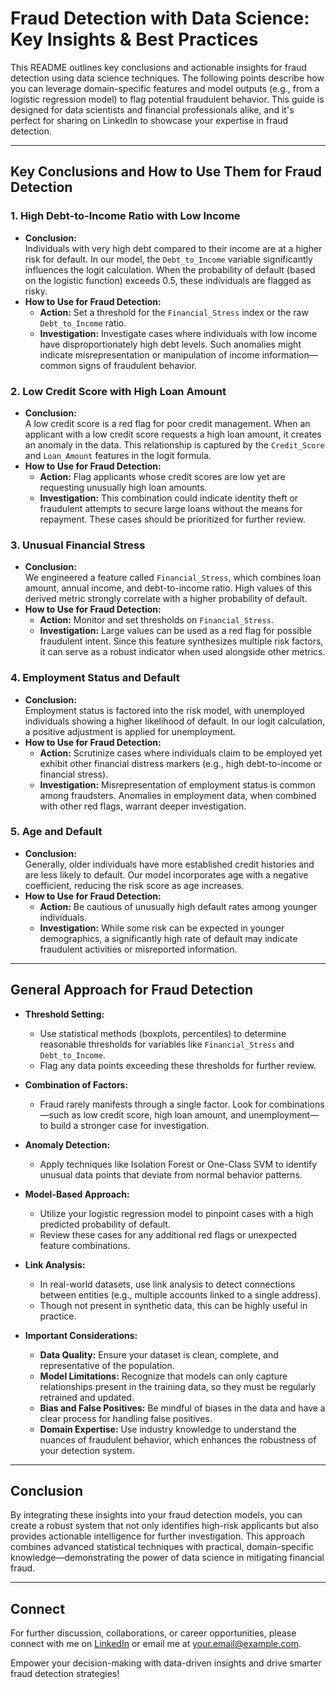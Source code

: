 # Fraud Detection with Data Science: Key Insights & Best Practices

This README outlines key conclusions and actionable insights for fraud detection using data science techniques. The following points describe how you can leverage domain-specific features and model outputs (e.g., from a logistic regression model) to flag potential fraudulent behavior. This guide is designed for data scientists and financial professionals alike, and it's perfect for sharing on LinkedIn to showcase your expertise in fraud detection.

---

## Key Conclusions and How to Use Them for Fraud Detection

### 1. High Debt-to-Income Ratio with Low Income
- **Conclusion:**  
  Individuals with very high debt compared to their income are at a higher risk for default. In our model, the `Debt_to_Income` variable significantly influences the logit calculation. When the probability of default (based on the logistic function) exceeds 0.5, these individuals are flagged as risky.
- **How to Use for Fraud Detection:**  
  - **Action:** Set a threshold for the `Financial_Stress` index or the raw `Debt_to_Income` ratio.  
  - **Investigation:** Investigate cases where individuals with low income have disproportionately high debt levels. Such anomalies might indicate misrepresentation or manipulation of income information—common signs of fraudulent behavior.

### 2. Low Credit Score with High Loan Amount
- **Conclusion:**  
  A low credit score is a red flag for poor credit management. When an applicant with a low credit score requests a high loan amount, it creates an anomaly in the data. This relationship is captured by the `Credit_Score` and `Loan_Amount` features in the logit formula.
- **How to Use for Fraud Detection:**  
  - **Action:** Flag applicants whose credit scores are low yet are requesting unusually high loan amounts.  
  - **Investigation:** This combination could indicate identity theft or fraudulent attempts to secure large loans without the means for repayment. These cases should be prioritized for further review.

### 3. Unusual Financial Stress
- **Conclusion:**  
  We engineered a feature called `Financial_Stress`, which combines loan amount, annual income, and debt-to-income ratio. High values of this derived metric strongly correlate with a higher probability of default.
- **How to Use for Fraud Detection:**  
  - **Action:** Monitor and set thresholds on `Financial_Stress`.  
  - **Investigation:** Large values can be used as a red flag for possible fraudulent intent. Since this feature synthesizes multiple risk factors, it can serve as a robust indicator when used alongside other metrics.

### 4. Employment Status and Default
- **Conclusion:**  
  Employment status is factored into the risk model, with unemployed individuals showing a higher likelihood of default. In our logit calculation, a positive adjustment is applied for unemployment.
- **How to Use for Fraud Detection:**  
  - **Action:** Scrutinize cases where individuals claim to be employed yet exhibit other financial distress markers (e.g., high debt-to-income or financial stress).  
  - **Investigation:** Misrepresentation of employment status is common among fraudsters. Anomalies in employment data, when combined with other red flags, warrant deeper investigation.

### 5. Age and Default
- **Conclusion:**  
  Generally, older individuals have more established credit histories and are less likely to default. Our model incorporates age with a negative coefficient, reducing the risk score as age increases.
- **How to Use for Fraud Detection:**  
  - **Action:** Be cautious of unusually high default rates among younger individuals.  
  - **Investigation:** While some risk can be expected in younger demographics, a significantly high rate of default may indicate fraudulent activities or misreported information.

---

## General Approach for Fraud Detection

- **Threshold Setting:**  
  - Use statistical methods (boxplots, percentiles) to determine reasonable thresholds for variables like `Financial_Stress` and `Debt_to_Income`.  
  - Flag any data points exceeding these thresholds for further review.

- **Combination of Factors:**  
  - Fraud rarely manifests through a single factor. Look for combinations—such as low credit score, high loan amount, and unemployment—to build a stronger case for investigation.

- **Anomaly Detection:**  
  - Apply techniques like Isolation Forest or One-Class SVM to identify unusual data points that deviate from normal behavior patterns.

- **Model-Based Approach:**  
  - Utilize your logistic regression model to pinpoint cases with a high predicted probability of default.  
  - Review these cases for any additional red flags or unexpected feature combinations.

- **Link Analysis:**  
  - In real-world datasets, use link analysis to detect connections between entities (e.g., multiple accounts linked to a single address).  
  - Though not present in synthetic data, this can be highly useful in practice.

- **Important Considerations:**  
  - **Data Quality:** Ensure your dataset is clean, complete, and representative of the population.  
  - **Model Limitations:** Recognize that models can only capture relationships present in the training data, so they must be regularly retrained and updated.  
  - **Bias and False Positives:** Be mindful of biases in the data and have a clear process for handling false positives.  
  - **Domain Expertise:** Use industry knowledge to understand the nuances of fraudulent behavior, which enhances the robustness of your detection system.

---

## Conclusion

By integrating these insights into your fraud detection models, you can create a robust system that not only identifies high-risk applicants but also provides actionable intelligence for further investigation. This approach combines advanced statistical techniques with practical, domain-specific knowledge—demonstrating the power of data science in mitigating financial fraud.

---

## Connect

For further discussion, collaborations, or career opportunities, please connect with me on [LinkedIn](https://www.linkedin.com/in/yourprofile) or email me at [your.email@example.com](mailto:your.email@example.com).

Empower your decision-making with data-driven insights and drive smarter fraud detection strategies!
